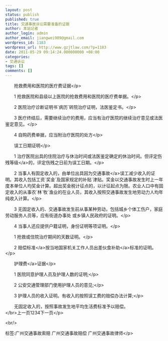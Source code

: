 ```yaml
---
layout: post
status: publish
published: true
title: 交通事故诉讼需要准备的证据
author: 本站记者
author_login: admin
author_email: jiangwei909@gmail.com
wordpress_id: 1183
wordpress_url: http://www.gzjtlaw.com/?p=1183
date: 2011-05-29 09:14:24.000000000 +08:00
categories:
- 交通诉讼
tags: []
comments: []
---
```

<p><p>　　抢救费用和医院的医疗费证据<&#47;p><p>　　1 抢救医院和县级以上医院的抢救费用和医院的医疗费单据。<&#47;p><p>　　2 医院治疗诊断证明书`病历`转院治疗证明，法医鉴定书。<&#47;p><p>　　3 医疗终结后，需要继续治疗的费用，应当有治疗医院的继续治疗意见或法医鉴定意见。<&#47;p><p>　　4 自购药费单据，应当附治疗医院的处方<&#47;p><p>　　误工日期证明<&#47;p><p>　　1 治疗医院出具的住院治疗与休治时间或法医鉴定确定的休治时间。但评定<a>伤残等级<&#47;a>的，评定伤残之日前为误工日期。<&#47;p><p>　　2 当事人有固定收入的，由单位出具因为<a>交通事故<&#47;a>误工减少收入的证明。其收入包括工资`奖金`及国家规定的补贴`津贴。奖金以交通事故发生时上一年度本单位人均奖金计算。超出奖金税计征点的，以计征起点为限。农业人口中有固定收入的从事农`林`牧`渔业的在业人员，其收入按照交通事故发生地劳动力人均年纯收入计算。<&#47;p><p>　　3 无固定收入的、交通事故发生前从事某种劳动，包括城乡个体工伤户，家庭劳动服务人员等，应有街道办事处 或乡镇人民政府的证明。<&#47;p><p>　　4 当事人还应提供户籍证明，身份证明等项证明。<&#47;p><p>　　1 抢救或住院治疗期间的天数证明。<&#47;p><p>　　2 <a>赔偿标准<&#47;a>按当地国家机关工作人员出差<a>伙食补助<&#47;a>标准的证明。<&#47;p><p>　　<a>护理费<&#47;a>证据<&#47;p><p>　　1 医院同意护理人员及护理人数的证明;<&#47;p><p>　　2 公安交通管理部门使用护理人员的意见;<&#47;p><p>　　3 护理人员的收入证明。有收入的按照误工费的赔偿办法计算;<&#47;p><p>　　无固定收入的，按照事故发生地平均生活费标准予以赔偿。<br><&#47;br>上一页1234下一页<&#47;p><br&#47;><p>标签:广州交通事故索赔 广州交通事故赔偿 广州交通事故律师<&#47;p>
